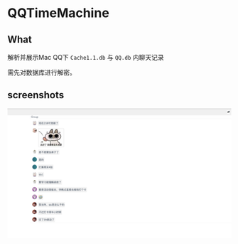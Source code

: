 # QQTimeMachine

## What

解析并展示Mac QQ下 `Cache1.1.db` 与 `QQ.db` 内聊天记录

需先对数据库进行解密。

## screenshots

![](./screenshots/dev.png)
